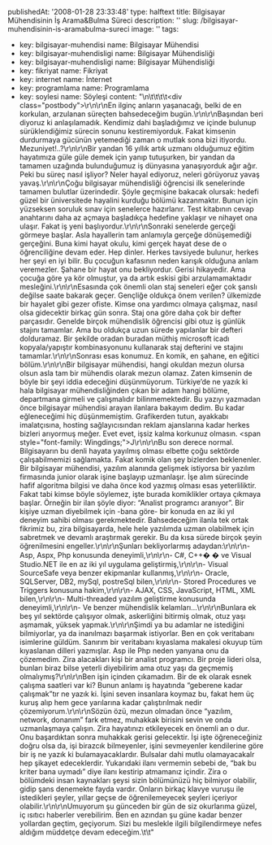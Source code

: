 publishedAt: '2008-01-28 23:33:48'
type: halftext
title: Bilgisayar Mühendisinin İş Arama&Bulma Süreci
description: ''
slug: /bilgisayar-muhendisinin-is-aramabulma-sureci
image: ''
tags:
  - key: bilgisayar-muhendisi
    name: Bilgisayar Mühendisi
  - key: bilgisayar-muhendisligi
    name: Bilgisayar Mühendisliği
  - key: bilgisayar-muhendisligi
    name: Bilgisayar Mühendisliği
  - key: fikriyat
    name: Fikriyat
  - key: internet
    name: İnternet
  - key: programlama
    name: Programlama
  - key: soylesi
    name: Söyleşi
content: "\n\t\t\t\t<div class=\"postbody\">\r\n\r\nEn ilginç anların yaşanacağı, belki de en korkulan, arzulanan süreçten bahsedeceğim bugün.\r\n\r\nBaşından beri diyoruz ki anlaşılamadık. Kendimiz dahi başladığımız ve içinde bulunup sürüklendiğimiz sürecin sonunu kestiremiyorduk. Fakat kimsenin durdurmaya gücünün yetemediği zaman o mutlak sona bizi itiyordu. Mezuniyet!..?\r\n\r\nBir yandan 16 yıllık artık uzmanı olduğumuz eğitim hayatımıza güle güle demek için yanıp tutuşurken, bir yandan da tamamen uzağında bulunduğumuz iş dünyasına yanaşıyorduk ağır ağır. Peki bu süreç nasıl işliyor? Neler hayal ediyoruz, neleri görüyoruz yavaş yavaş.\r\n\r\nÇoğu bilgisayar mühendisliği öğrencisi ilk senelerinde tamamen bulutlar üzerindedir. Şöyle geçmişine bakacak olursak: hedefi güzel bir üniversitede hayalini kurduğu bölümü kazanmaktır. Bunun için yüzseksen soruluk sınav için senelerce hazırlanır. Test kitabının cevap anahtarını daha az açmaya başladıkça hedefine yaklaşır ve nihayet ona ulaşır. Fakat iş yeni başlıyordur.\r\n\r\nSonraki senelerde gerçeği görmeye başlar. Asla hayallerin tam anlamıyla gerçeğe dönüşemediği gerçeğini. Buna kimi hayat okulu, kimi gerçek hayat dese de o öğrenciliğine devam eder. Hep dinler. Herkes tavsiyede bulunur, herkes her şeyi en iyi bilir. Bu çocuğun kafasının neden karışık olduğuna anlam veremezler. Şahane bir hayat onu bekliyordur. Gerisi hikayedir. Ama çocuğa göre ya kör olmuştur, ya da artık eskisi gibi arzulamamaktadır mesleğini.\r\n\r\nEsasında çok önemli olan staj seneleri eğer çok şanslı değilse saate bakarak geçer. Gençliğe oldukça önem verilen? ülkemizde bir hayalet gibi gezer ofiste. Kimse ona yardımcı olmaya çalışmaz, nasıl olsa gidecektir birkaç gün sonra. Staj ona göre daha çok bir defter parçasıdır. Genelde birçok mühendislik öğrencisi gibi otuz iş günlük stajını tamamlar. Ama bu oldukça uzun sürede yapılanlar bir defteri dolduramaz. Bir şekilde oradan buradan müthiş microsoft icadı kopyala/yapıştır kombinasyonunu kullanarak staj defterini ve stajını tamamlar.\r\n\r\nSonrası esas konumuz. En komik, en şahane, en eğitici bölüm.\r\n\r\nBir bilgisayar mühendisi, hangi okuldan mezun olursa olsun asla tam bir mühendis olarak mezun olamaz. Zaten kimsenin de böyle bir şeyi iddia edeceğini düşünmüyorum. Türkiye’de ne yazık ki hala bilgisayar mühendisliğinden çıkan bir adam hangi bölüme, departmana girmeli ve çalışmalıdır bilinmemektedir. Bu yazıyı yazmadan önce bilgisayar mühendisi arayan ilanlara bakayım dedim. Bu kadar eğleneceğimi hiç düşünmemiştim. Grafikerden tutun, ayakkabı imalatçısına, hosting sağlayıcısından reklam ajanslarına kadar herkes bizleri arıyormuş meğer. Evet evet, işsiz kalma korkunuz olmasın. <span style=\"font-family: Wingdings;\">J</span>\r\n\r\nBu son derece normal. Bilgisayarın bu denli hayata yayılmış olması elbette çoğu sektörde çalışabilmemizi sağlamakta. Fakat komik olan şey bizlerden beklenenler. Bir bilgisayar mühendisi, yazılım alanında gelişmek istiyorsa bir yazılım firmasında junior olarak işine başlayıp uzmanlaşır. İşe alım sürecinde hafif algoritma bilgisi ve daha önce kod yazmış olması esas yeterliliktir. Fakat tabi kimse böyle söylemez, işte burada komiklikler ortaya çıkmaya başlar. Örneğin bir ilan şöyle diyor: “Analist programcı aranıyor”. Bir kişiye uzman diyebilmek için -bana göre- bir konuda en az iki yıl deneyim sahibi olması gerekmektedir. Bahsedeceğim ilanla tek ortak fikrimiz bu, zira bilgisayarda, hele hele yazılımda uzman olabilmek için sabretmek ve devamlı araştırmak gerekir. Bu da kısa sürede birçok şeyin öğrenilmesini engeller.\r\n\r\nŞunları bekliyorlarmış adaydan:\r\n\r\n- Asp, Aspx, Php konusunda deneyimli,\r\n\r\n- C#, C++� �  ve Visual Studio.NET ile en az iki yıl uygulama geliştirmiş,\r\n\r\n- Visual SourceSafe veya benzer ekipmanlar kullanmış,\r\n\r\n- Oracle, SQLServer, DB2, mySql, postreSql bilen,\r\n\r\n- Stored Procedures ve Triggers konusuna hakim,\r\n\r\n- AJAX, CSS, JavaScript, HTML, XML bilen,\r\n\r\n- Multi-threaded yazılım geliştirme konusunda deneyimli,\r\n\r\n- Ve benzer mühendislik kelamları…\r\n\r\nBunlara ek beş yıl sektörde çalışıyor olmak, askerliğini bitirmiş olmak, otuz yaşı aşmamak, yüksek yapmak.\r\n\r\nŞimdi ya bu adamlar ne istediğini bilmiyorlar, ya da inanılmazı başarmak istiyorlar. Ben en çok veritabanı isimlerine güldüm. Sanırım bir veritabanı kıyaslama makalesi okuyup tüm kıyaslanan dilleri yazmışlar. Asp ile Php neden yanyana onu da çözemedim. Zira alacakları kişi bir analist programcı. Bir proje lideri olsa, bunları biraz bilse yeterli diyebilirim ama otuz yaşı da geçmemiş olmalıymış?\r\n\r\nBen işin içinden çıkamadım. Bir de ek olarak esnek çalışma saatleri var ki? Bunun anlamı iş hayatında “geberene kadar çalışmak”tır ne yazık ki. İşini seven insanlara koymaz bu, fakat hem üç kuruş alıp hem gece yarılarına kadar çalıştırılmak nedir çözemiyorum.\r\n\r\nSözün özü, mezun olmadan önce “yazılım, network, donanım” fark etmez, muhakkak birisini sevin ve onda uzmanlaşmaya çalışın. Zira hayatınızı etkileyecek en önemli an o dur. Onu başardıktan sonra muhakkak gerisi gelecektir. İşi işte öğreneceğiniz doğru olsa da, işi birazcık bilmeyenler, işini sevmeyenler kendilerine göre bir iş ne yazık ki bulamayacaklardır. Bulsalar dahi mutlu olamayacakalr hep şikayet edeceklerdir. Yukarıdaki ilanı vermemin sebebi de, “bak bu kriter bana uymadı” diye ilanı kestirip atmamanız içindir. Zira o bölümdeki insan kaynakları şeysi sizin bölümünüzü hiç bilmiyor olabilir, gidip şans denemekte fayda vardır. Onların birkaç klavye vuruşu ile istedikleri şeyler, yıllar geçse de öğrenilemeyecek şeyleri içeriyor olabilir.\r\n\r\nUmuyorum şu günceden bir gün de siz okurlarıma güzel, iç ısıtıcı haberler verebilirim. Ben en azından şu güne kadar benzer yollardan geçtim, geçiyorum. Sizi bu meslekle ilgili bilgilendirmeye nefes aldığım müddetçe devam edeceğim.</div>\t\t"
